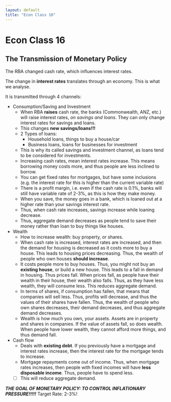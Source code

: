 ```yaml
---
layout: default
title: "Econ Class 16"
---
```

# Econ Class 16

## The Transmission of Monetary Policy
The RBA changed cash rate, which influences interest rates.

The change in **interest rates** translates through an economy. This is what we analyse.

It is transmitted through 4 channels:
- Consumption/Saving and Investment
	- When RBA **raises** cash rate, the banks (Commonwealth, ANZ, etc.) will raise interest rates, *on savings and loans*. They can only change interest rates for savings and loans. 
	- This changes **new savings/loans!!!**
	- 2 Types of loans:
		- Household loans, things to buy a house/car
		- Business loans, loans for businesses for investment
	- This is why its called savings and investment channel, as loans tend to be considered for investments.
	- Increasing cash rates, mean interest rates increase. This means borrowing money costs more, and thus people are less inclined to borrow.
	- You can get fixed rates for mortgages, but have some inclusions (e.g. the interest rate for this is higher than the current variable rate)
	- There is a profit margin, i.e. even if the cash rate is 0.1%, banks will still have variable rate of 2-3%, as this is how they make money.
	- When you save, the money goes in a bank, which is loaned out at a higher rate than your savings interest rate. 
	- Thus, when cash rate increases, savings increase while loaning decrease.
	- Thus, aggregate demand decreases as people tend to save their money rather than loan to buy things like houses.
- Wealth
	- How to increase wealth: buy property, or shares.
	- When cash rate is increased, interest rates are increased, and then the demand for housing is decreased as it costs more to buy a house. This leads to housing prices decreasing. Thus, the wealth of people who own houses **should increase**.
	- It costs people more to buy houses. Thus, you might not buy an **existing house**, or build a new house. This leads to a fall in demand in housing. Thus prices fall. When prices fall, as people have their wealth in their house, their wealth also falls. Thus, as they have less wealth, they will consume less. This reduces aggregate demand.
	- In terms of shares, if consumption has fallen, that means that companies will sell less. Thus, profits will decrease, and thus the values of their shares have fallen. Thus, the wealth of people who own shares decreases, their demand decreases, and thus aggregate demand decreases.
	- Wealth is how much you own, your assets. Assets are in property and shares in companies. If the value of assets fall, so does wealth. When people have lower wealth, they cannot afford more things, and thus demand fall.
- Cash flow
	- Deals with **existing debt**. If you previously have a mortgage and interest rates increase, then the interest rate for the mortgage tends to increase.
	- Mortgage repayments come out of income. Thus, when mortgage rates increases, then people with fixed incomes will have **less disposable income**. Thus, people have to spend less.
	- [ ] This will reduce aggregate demand.

***THE GOAL OF MONETARY POLICY: TO CONTROL INFLATIONARY PRESSURE!!!!!***
Target Rate: 2-3%!




